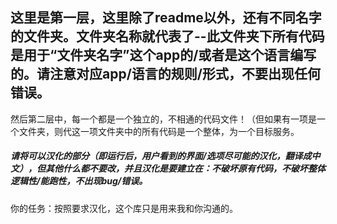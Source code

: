 ## 这里是第一层，这里除了readme以外，还有不同名字的文件夹。文件夹名称就代表了--此文件夹下所有代码是用于“文件夹名字”这个app的/或者是这个语言编写的。请注意对应app/语言的规则/形式，不要出现任何错误。
然后第二层中，每一个都是一个独立的，不相通的代码文件！（但如果有一项是一个文件夹，则代这一项文件夹中的所有代码是一个整体，为一个目标服务。
##### 请将可以汉化的部分（即运行后，用户看到的界面/选项尽可能的汉化，翻译成中文），但其他什么都不要改，并且汉化是要建立在：不破坏原有代码，不破坏整体逻辑性/能跑性，不出现bug/错误。

你的任务：按照要求汉化，这个库只是用来我和你沟通的。
